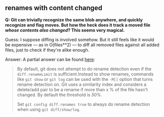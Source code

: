 ## renames with content changed

**Q: Git can trivially recognize the same blob anywhere, and quickly recognize
and flag moves. But how the heck does it track a moved file *whose contents
also changed*? This seems very magical.**

Guess: I suppose diffing is involved somehow. But it still feels like it would
be expensive &mdash; as in O(files**2) &mdash; to diff all removed files
against all added files, just to check if they're alike enough.

Answer: A partial answer can be found
[here](http://blogs.atlassian.com/2011/10/confluence_git_rename_merge_oh_my/):

> By default, git does not attempt to do rename detection even if the
> `diff.renameLimit` is sufficient.Instead to show renames, commands like `git
> show` or `git log` can be used with the `-M[]` option that turns rename detection
> on. Git uses a similarity index and considers a delete/add pair to be a
> rename if more than x % of the file hasn’t changed. By default the threshold
> is *50%*.
>
> Set `git config diff.renames true` to always do rename detection when using
> `git diff/show/log`.
